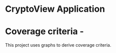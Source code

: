 # CryptoView Application
 
# Coverage criteria - 
This project uses graphs to derive coverage criteria. 
